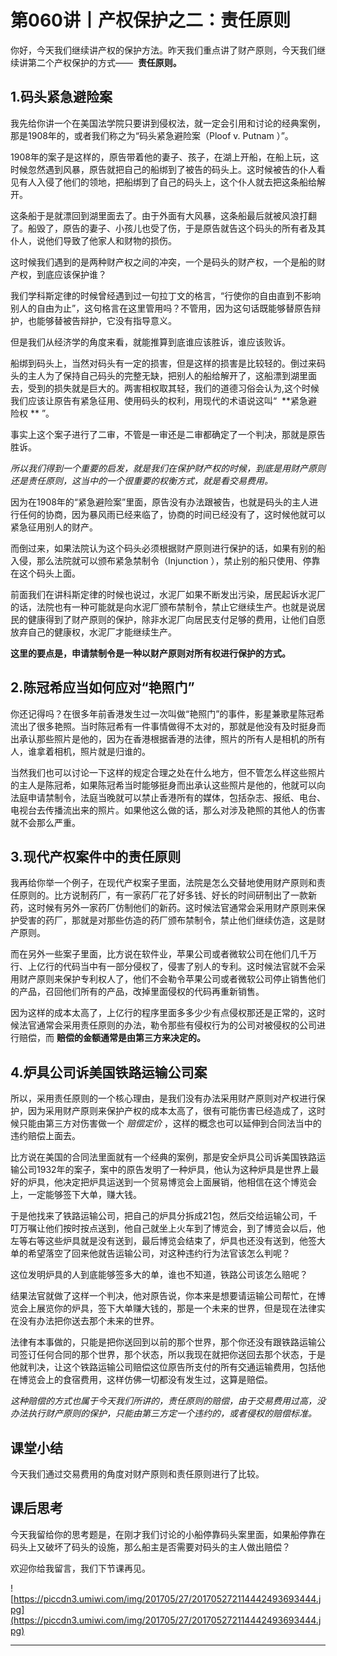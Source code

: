 # 第060讲丨产权保护之二：责任原则

你好，今天我们继续讲产权的保护方法。昨天我们重点讲了财产原则，今天我们继续讲第二个产权保护的方式——  **责任原则。**

## 1.码头紧急避险案

我先给你讲一个在美国法学院只要讲到侵权法，就一定会引用和讨论的经典案例，那是1908年的，或者我们称之为“码头紧急避险案（Ploof v. Putnam ）”。

1908年的案子是这样的，原告带着他的妻子、孩子，在湖上开船，在船上玩，这时候忽然遇到风暴，原告就把自己的船绑到了被告的码头上。这时候被告的仆人看见有人入侵了他们的领地，把船绑到了自己的码头上，这个仆人就去把这条船给解开。

这条船于是就漂回到湖里面去了。由于外面有大风暴，这条船最后就被风浪打翻了。船毁了，原告的妻子、小孩儿也受了伤，于是原告就告这个码头的所有者及其仆人，说他们导致了他家人和财物的损伤。

这时候我们遇到的是两种财产权之间的冲突，一个是码头的财产权，一个是船的财产权，到底应该保护谁？

我们学科斯定律的时候曾经遇到过一句拉丁文的格言，“行使你的自由直到不影响别人的自由为止”，这句格言在这里管用吗？不管用，因为这句话既能够替原告辩护，也能够替被告辩护，它没有指导意义。

但是我们从经济学的角度来看，就能推算到底谁应该胜诉，谁应该败诉。

船绑到码头上，当然对码头有一定的损害，但是这样的损害是比较轻的。倒过来码头的主人为了保持自己码头的完整无缺，把别人的船给解开了，这船漂到湖里面去，受到的损失就是巨大的。两害相权取其轻，我们的道德习俗会认为,这个时候我们应该让原告有紧急征用、使用码头的权利，用现代的术语说这叫“  **紧急避险权 ** ”。

事实上这个案子进行了二审，不管是一审还是二审都确定了一个判决，那就是原告胜诉。

 *所以我们得到一个重要的启发，就是我们在保护财产权的时候，到底是用财产原则还是责任原则，这当中的一个很重要的权衡方式，就是看交易费用。*

因为在1908年的“紧急避险案”里面，原告没有办法跟被告，也就是码头的主人进行任何的协商，因为暴风雨已经来临了，协商的时间已经没有了，这时候他就可以紧急征用别人的财产。

而倒过来，如果法院认为这个码头必须根据财产原则进行保护的话，如果有别的船入侵，那么法院就可以颁布紧急禁制令（Injunction ），禁止别的船只使用、停靠在这个码头上面。

前面我们在讲科斯定律的时候也说过，水泥厂如果不断发出污染，居民起诉水泥厂的话，法院也有一种可能就是向水泥厂颁布禁制令，禁止它继续生产。也就是说居民的健康得到了财产原则的保护，除非水泥厂向居民支付足够的费用，让他们自愿放弃自己的健康权，水泥厂才能继续生产。

 **这里的要点是，申请禁制令是一种以财产原则对所有权进行保护的方式。**

## 2.陈冠希应当如何应对“艳照门”

你还记得吗？在很多年前香港发生过一次叫做“艳照门”的事件，影星兼歌星陈冠希流出了很多艳照。当时陈冠希有一件事情做得不太对的，那就是他没有及时挺身而出承认那些照片是他的，因为在香港根据香港的法律，照片的所有人是相机的所有人，谁拿着相机，照片就是归谁的。

当然我们也可以讨论一下这样的规定合理之处在什么地方，但不管怎么样这些照片的主人是陈冠希，如果陈冠希当时能够挺身而出承认这些照片是他的，他就可以向法庭申请禁制令，法庭当晚就可以禁止香港所有的媒体，包括杂志、报纸、电台、电视台去传播流出来的照片。如果他这么做的话，那么对涉及艳照的其他人的伤害就不会那么严重。

## 3.现代产权案件中的责任原则

我再给你举一个例子，在现代产权案子里面，法院是怎么交替地使用财产原则和责任原则的。比方说制药厂，有一家药厂花了好多钱、好长的时间研制出了一款新药，这时候有另外一家药厂仿制他们的新药。这时候法官通常会采用财产原则来保护受害的药厂，那就是对那些仿造的药厂颁布禁制令，禁止他们继续仿造，这是财产原则。

而在另外一些案子里面，比方说在软件业，苹果公司或者微软公司在他们几千万行、上亿行的代码当中有一部分侵权了，侵害了别人的专利。这时候法官就不会采用财产原则来保护专利权人了，他们不会勒令苹果公司或者微软公司停止销售他们的产品，召回他们所有的产品，改掉里面侵权的代码再重新销售。

因为这样的成本太高了，上亿行的程序里面多多少少有点侵权那还是正常的，这时候法官通常会采用责任原则的办法，勒令那些有侵权行为的公司对被侵权的公司进行赔偿，而 **赔偿的金额通常是由第三方来决定的。**

## 4.炉具公司诉美国铁路运输公司案

所以，采用责任原则的一个核心理由，是我们没有办法采用财产原则对产权进行保护，因为采用财产原则来保护产权的成本太高了，很有可能伤害已经造成了，这时候只能由第三方对伤害做一个 *赔偿定价* ，这样的概念也可以延伸到合同法当中的违约赔偿上面去。

比方说在美国的合同法里面就有一个经典的案例，那是安全炉具公司诉美国铁路运输公司1932年的案子，案中的原告发明了一种炉具，他认为这种炉具是世界上最好的炉具，他决定把炉具运送到一个贸易博览会上面展销，他相信在这个博览会上，一定能够签下大单，赚大钱。

于是他找来了铁路运输公司，把自己的炉具分拆成21包，然后交给运输公司，千叮万嘱让他们按时按点送到，他自己就坐上火车到了博览会，到了博览会以后，他左等右等这些炉具就是没有送到，最后博览会结束了，炉具也还没有送到，他签大单的希望落空了回来他就告运输公司，对这种违约行为法官该怎么判呢？

这位发明炉具的人到底能够签多大的单，谁也不知道，铁路公司该怎么赔呢？

结果法官就做了这样一个判决，他对原告说，你本来是想要请运输公司帮忙，在博览会上展览你的炉具，签下大单赚大钱的，那是一个未来的世界，但是现在法律实在没有办法把你送去那个未来的世界。

法律有本事做的，只能是把你送回到以前的那个世界，那个你还没有跟铁路运输公司签订任何合同的那个世界，那个状态，所以我现在就把你送回去那个状态，于是他就判决，让这个铁路运输公司赔偿这位原告所支付的所有交通运输费用，包括他在博览会上的食宿费用，这样仿佛一切都没有发生过，这算是赔偿。

 *这种赔偿的方式也属于今天我们所讲的，责任原则的赔偿，由于交易费用过高，没办法执行财产原则的保护，只能由第三方定一个违约的，或者侵权的赔偿标准。*

## 课堂小结

今天我们通过交易费用的角度对财产原则和责任原则进行了比较。

## 课后思考

今天我留给你的思考题是，在刚才我们讨论的小船停靠码头案里面，如果船停靠在码头上又破坏了码头的设施，那么船主是否需要对码头的主人做出赔偿？

欢迎你给我留言，我们下节课再见。

![https://piccdn3.umiwi.com/img/201705/27/201705272114442493693444.jpg](https://piccdn3.umiwi.com/img/201705/27/201705272114442493693444.jpg)

---

